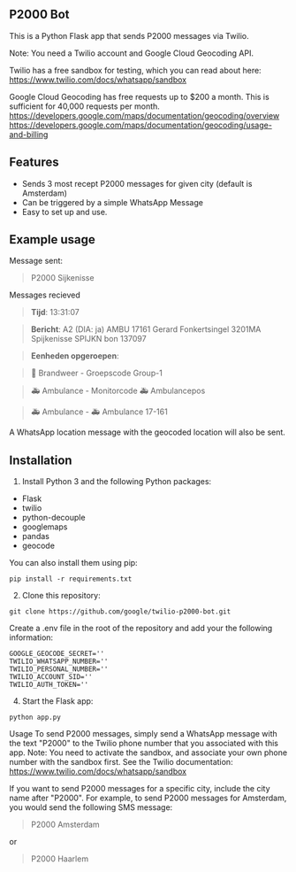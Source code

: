 ## P2000 Bot

This is a Python Flask app that sends P2000 messages via Twilio.

Note: You need a Twilio account and Google Cloud Geocoding API.

Twilio has a free sandbox for testing, which you can read about here:
https://www.twilio.com/docs/whatsapp/sandbox

Google Cloud Geocoding has free requests up to $200 a month. This is sufficient for 40,000 requests per month.
https://developers.google.com/maps/documentation/geocoding/overview
https://developers.google.com/maps/documentation/geocoding/usage-and-billing

## Features

* Sends 3 most recept P2000 messages for given city (default is Amsterdam)
* Can be triggered by a simple WhatsApp Message
* Easy to set up and use.

## Example usage

Message sent:
>P2000 Sijkenisse

Messages recieved

>**Tijd**: 13:31:07

>**Bericht**: A2 (DIA: ja) AMBU 17161 Gerard Fonkertsingel 3201MA Spijkenisse SPIJKN bon 137097

>**Eenheden opgeroepen**:

>🚒 Brandweer - Groepscode Group-1

>🚑 Ambulance - Monitorcode 🚑 Ambulancepos

>🚑 Ambulance - 🚑 Ambulance 17-161

A WhatsApp location message with the geocoded location will also be sent.



## Installation

1. Install Python 3 and the following Python packages:
* Flask
* twilio
* python-decouple
* googlemaps
* pandas
* geocode

You can also install them using pip:

```
pip install -r requirements.txt
```


2. Clone this repository:

```
git clone https://github.com/google/twilio-p2000-bot.git
```

Create a .env file in the root of the repository and add your the following information:

```
GOOGLE_GEOCODE_SECRET=''
TWILIO_WHATSAPP_NUMBER=''
TWILIO_PERSONAL_NUMBER=''
TWILIO_ACCOUNT_SID=''
TWILIO_AUTH_TOKEN=''
```

4. Start the Flask app:

```
python app.py
```

Usage
To send P2000 messages, simply send a WhatsApp message with the text "P2000" to the Twilio phone number that you associated with this app.
Note: You need to activate the sandbox, and associate your own phone number with the sandbox first. See the Twilio documentation:
https://www.twilio.com/docs/whatsapp/sandbox

If you want to send P2000 messages for a specific city, include the city name after "P2000". For example, to send P2000 messages for Amsterdam, you would send the following SMS message:

>P2000 Amsterdam

or

>P2000 Haarlem



